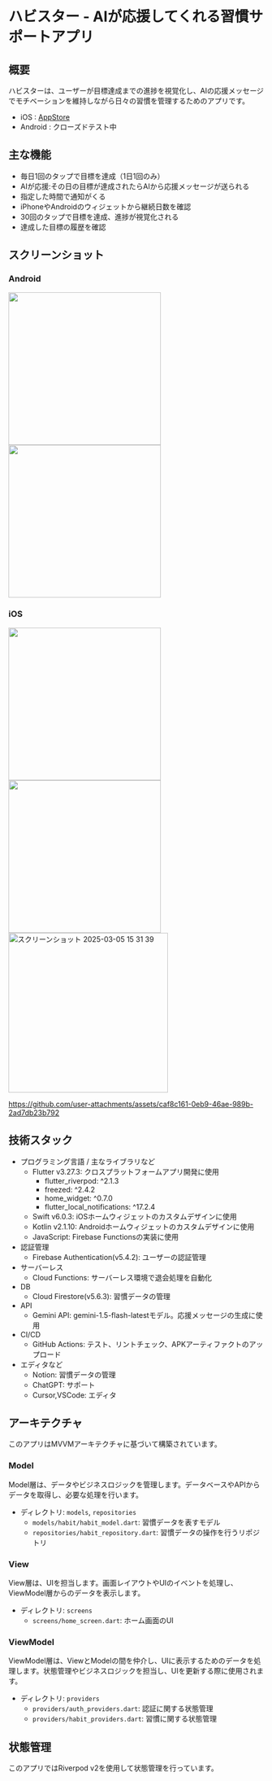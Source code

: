 # ハビスター - AIが応援してくれる習慣サポートアプリ

## 概要
ハビスターは、ユーザーが目標達成までの進捗を視覚化し、AIの応援メッセージでモチベーションを維持しながら日々の習慣を管理するためのアプリです。

- iOS : [AppStore](https://apps.apple.com/jp/app/%E3%83%8F%E3%83%93%E3%82%B9%E3%82%BF%E3%83%BC/id6692625184?platform=iphone)
- Android : クローズドテスト中
## 主な機能
- 毎日1回のタップで目標を達成（1日1回のみ）
- AIが応援:その日の目標が達成されたらAIから応援メッセージが送られる
- 指定した時間で通知がくる
- iPhoneやAndroidのウィジェットから継続日数を確認
- 30回のタップで目標を達成、進捗が視覚化される
- 達成した目標の履歴を確認


## スクリーンショット
### Android
<img src="https://github.com/narumi0610/habit_app/blob/main/images/android_home_screen.png?raw=true" width="300">
<img src="https://github.com/narumi0610/habit_app/blob/main/images/android_widget.png?raw=true" width="300">

### iOS
<img src="https://github.com/narumi0610/habit_app/blob/main/images/ios_home_screen.png?raw=true" width="300">
<img src="https://github.com/narumi0610/habit_app/blob/main/images/ios_widget.png?raw=true" width="300">
<img width="314" alt="スクリーンショット 2025-03-05 15 31 39" src="https://github.com/user-attachments/assets/da67a7d0-993d-4d29-bd8b-197a06f7cc01" />


https://github.com/user-attachments/assets/caf8c161-0eb9-46ae-989b-2ad7db23b792


## 技術スタック
- プログラミング言語 / 主なライブラリなど
  - Flutter v3.27.3: クロスプラットフォームアプリ開発に使用
    - flutter_riverpod: ^2.1.3
    - freezed: ^2.4.2
    - home_widget: ^0.7.0
    - flutter_local_notifications: ^17.2.4
  - Swift v6.0.3: iOSホームウィジェットのカスタムデザインに使用
  - Kotlin v2.1.10: Androidホームウィジェットのカスタムデザインに使用
  - JavaScript: Firebase Functionsの実装に使用
- 認証管理
  - Firebase Authentication(v5.4.2): ユーザーの認証管理
- サーバーレス
  - Cloud Functions: サーバーレス環境で退会処理を自動化
- DB
  - Cloud Firestore(v5.6.3): 習慣データの管理
- API
  - Gemini API: gemini-1.5-flash-latestモデル。応援メッセージの生成に使用
- CI/CD
  - GitHub Actions: テスト、リントチェック、APKアーティファクトのアップロード
- エディタなど
  - Notion: 習慣データの管理
  - ChatGPT: サポート
  - Cursor,VSCode: エディタ

## アーキテクチャ

このアプリはMVVMアーキテクチャに基づいて構築されています。

### Model
Model層は、データやビジネスロジックを管理します。データベースやAPIからデータを取得し、必要な処理を行います。

- ディレクトリ: `models`, `repositories`
  - `models/habit/habit_model.dart`: 習慣データを表すモデル
  - `repositories/habit_repository.dart`: 習慣データの操作を行うリポジトリ

### View
View層は、UIを担当します。画面レイアウトやUIのイベントを処理し、ViewModel層からのデータを表示します。

- ディレクトリ: `screens`
  - `screens/home_screen.dart`: ホーム画面のUI

### ViewModel
ViewModel層は、ViewとModelの間を仲介し、UIに表示するためのデータを処理します。状態管理やビジネスロジックを担当し、UIを更新する際に使用されます。

- ディレクトリ: `providers`
  - `providers/auth_providers.dart`: 認証に関する状態管理
  - `providers/habit_providers.dart`: 習慣に関する状態管理

## 状態管理
このアプリではRiverpod v2を使用して状態管理を行っています。
